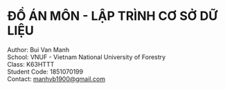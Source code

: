 # ĐỒ ÁN MÔN - LẬP TRÌNH CƠ SỞ DỮ LIỆU
Author: Bui Van Manh<br/>
School: VNUF - Vietnam National University of Forestry<br/>
Class: K63HTTT<br/>
Student Code: 1851070199<br/>
Contact: manhvb1900@gmail.com<br/>
